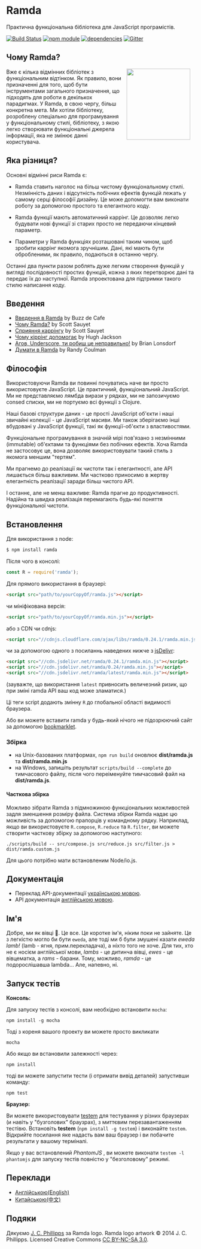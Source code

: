 Ramda
=============

Практична функціональна бібліотека для JavaScript програмістів.

[![Build Status](https://travis-ci.org/ramda/ramda.svg?branch=master)](https://travis-ci.org/ramda/ramda)
[![npm module](https://badge.fury.io/js/ramda.svg)](https://www.npmjs.org/package/ramda)
[![dependencies](https://david-dm.org/ramda/ramda.svg)](https://david-dm.org/ramda/ramda)
[![Gitter](https://badges.gitter.im/Join_Chat.svg)](https://gitter.im/ramda/ramda?utm_source=badge&utm_medium=badge&utm_campaign=pr-badge&utm_content=badge)


Чому Ramda?
----------

<img src="http://ramda.jcphillipps.com/logo/ramdaFilled_200x235.png" 
     width="170" height="190" align="right" hspace="12" />

Вже є кілька відмінних бібліотек з функціональним відтінком. Як правило, вони призначенні для того, щоб бути інструментами загального призначення, що підходять для роботи в декількох парадигмах. У Ramda, в свою чергу, більш конкретна мета. Ми хотіли бібліотеку, розроблену спеціально для програмування у функціональному стилі, бібліотеку, з якою легко створювати функціональні джерела інформації, яка не змінює данні користувача.



Яка різниця?
-----------------

Основні відмінні риси Ramda є:

* Ramda ставить наголос на більш чистому функціональному стилі. Незмінність даних і відсутність побічних ефектів функцій лежать у самому серці філософії дизайну. Це може допомогти вам виконати роботy за допомогою простого та елегантного коду.

* Ramda функції мають автоматичний каррінг. Це дозволяє легко будувати нові функції зі старих просто не передаючи кінцевий параметр.

* Параметри у Ramda функціях розташовані таким чином, щоб зробити каррінг якомога зручнішим. Дані, які мають бути обробленими, як правило, подаються в останню чергу.

Останні два пункти разом роблять дуже легким створення функцій у вигляді послідовності простих функцій, кожна з яких перетворює дані та передає їх до наступної. Ramda зпроектована для підтримки такого стилю написання коду.


Введення
-------------

* [Введення в Ramda](http://buzzdecafe.github.io/code/2014/05/16/introducing-ramda) by Buzz de Cafe
* [Чому Ramda?](http://fr.umio.us/why-ramda/) by Scott Sauyet
* [Сприяння каррінгу](http://fr.umio.us/favoring-curry/) by Scott Sauyet
* [Чому кіррінг допомогає](https://hughfdjackson.com/javascript/why-curry-helps/) by Hugh Jackson
* [Агов, Underscore, ти робиш це неправильно!](https://www.youtube.com/watch?v=m3svKOdZijA&app=desktop) by Brian Lonsdorf
* [Думати в Ramda](http://randycoulman.com/blog/categories/thinking-in-ramda) by Randy Coulman


Філософія
----------
Використовуючи Ramda ви повинні почуватись наче ви просто використовуєте JavaScript. Це практичний, функціональний JavaScript. Ми не представляємо лямбда вирази у рядках, ми не запозичуємо consed списки, ми не портуємо всі функції з Clojure.

Наші базові структури даних - це прості JavaScript об'єкти і наші звичайні колекції - це JavaScript масиви. Ми також зберігаємо інші вбудовані у JavaScript функції, такі як функції-об'єкти з властивостями.

Функціональне програмування в значній мірі пов'язано з незмінними (immutable) об'єктами та функціями без побічних ефектів. Хоча Ramda не застосовує це, вона дозволяє використовувати такий стиль з якомога меншим "тертям".

Ми прагнемо до реалізації як чистоти так і елегантності, але АРІ лишається більш важливим. Ми частково приносимо в жертву елегантність реалізації заради більш чистого АРІ.

І останнє, але не менш важливе: Ramda прагне до продуктивності. Надійна та швидка реалізація перемагають будь-які поняття функціональної чистоти.

Встановлення
------------

Для використання з node:

```bash
$ npm install ramda
```

Після чого в консолі:

```javascript
const R = require('ramda');
```

Для прямого використання в браузері:

```html
<script src="path/to/yourCopyOf/ramda.js"></script>
```

чи мініфікована версія:

```html
<script src="path/to/yourCopyOf/ramda.min.js"></script>
```

або з CDN чи cdnjs:

```html
<script src="//cdnjs.cloudflare.com/ajax/libs/ramda/0.24.1/ramda.min.js"></script>
```

чи за допомогою одного з посиланнь наведених нижче з [jsDelivr](http://jsdelivr.com):

```html
<script src="//cdn.jsdelivr.net/ramda/0.24.1/ramda.min.js"></script>
<script src="//cdn.jsdelivr.net/ramda/0.24/ramda.min.js"></script>
<script src="//cdn.jsdelivr.net/ramda/latest/ramda.min.js"></script>
```

(зауважте, що використання `latest` привносить величезний ризик, що при зміні ramda API ваш код може зламатися.)

Ці теги script додають змінну `R` до глобальної області видимості браузера.

Або ви можете вставити ramda у будь-який нічого не підозрюючий сайт за допомогою [bookmarklet](https://github.com/ramda/ramda/blob/master/BOOKMARKLET.md).

### Збірка

* на Unix-базованих платформах, `npm run build` оновлює __dist/ramda.js__ та __dist/ramda.min.js__
* на Windows, запишіть результат `scripts/build --complete` до тимчасового файлу, після чого переіменуйте тимчасовий файл на __dist/ramda.js__.

#### Часткова збірка

Можливо зібрати Ramda з підмножиною функціональних можливостей задля зменшення розміру файла. Система збірки Ramda надає цю можливість за допомогою прапорців у командному рядку. Наприклад, якщо ви використовуєте `R.compose`, `R.reduce` та `R.filter`, ви можете створити часткову збірку за допомогою наступного:

    ./scripts/build -- src/compose.js src/reduce.js src/filter.js > dist/ramda.custom.js

Для цього потрібно мати встановленим Node/io.js. 

Документація
-------------

- Переклад API-документації [українською мовою](https://github.com/ivanzusko/ramda/blob/master/DOCUMENTATION.md).
- API документація [англійською мовою](http://ramdajs.com/docs/).

Ім'я
--------

Добре, ми як вівці :ram:.  Це все. Це коротке ім'я, ніким поки не зайняте. Це з легкістю могло би бути `eweda`, але тоді ми б були змушені казати _eweda lamb!_ (lamb - ягня, прим.перекладача), а ніхто того не хоче. Для тих, хто не є носієм англійської мови, _lambs_ - це дитинча вівці, _ewes_ - це вівцематка, а _rams_ - барани. Тому, можливо, _ramda_ - це подорослішавша lambda... Але, напевно, ні.




Запуск тестів
----------------------

**Консоль:**

Для запуску тестів з консолі, вам необхідно встановити `mocha`:

    npm install -g mocha

Тоді з кореня вашого проекту ви можете просто викликати

    mocha

Або якщо ви встановили залежності через:

    npm install

тоді ви можете запустити тести (і отримати вивід деталей) запустивши команду:

    npm test

**Браузер:**

Ви можете використовувати [testem](https://github.com/airportyh/testem) для тестування у різних браузерах (и навіть у "бузголових" браузрах), з миттєвим перезавантаженням тестівю. Встановіть __testem__ (`npm install -g testem`) і виконайте `testem`. Відкрийте посилання яке надасть вам ваш браузер і ви побачите результати у вашому терміналі.

Якщо у вас встановлений _PhantomJS_ , ви можете виконати `testem -l phantomjs` для запуску тестів повністю у "безголовому" режимі.


Переклади
-----------------

- [Англійською(English)](https://github.com/ramda/ramda)
- [Китайською(中文)](http://ramda.cn/)


Подяки
-----------------

Дякуємо [J. C. Phillipps](http://www.jcphillipps.com) за Ramda logo.
Ramda logo artwork &copy; 2014 J. C. Phillipps. Licensed Creative Commons 
[CC BY-NC-SA 3.0](http://creativecommons.org/licenses/by-nc-sa/3.0/).
